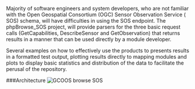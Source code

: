 Majority of software engineers and system developers, who are not familiar with the Open Geospatial Consortium (OGC) Sensor Observation Service ( SOS) schema, will have difficulties in using the SOS endpoint. The phpBrowse_SOS project, will provide parsers for the three basic request calls (GetCapabilities, DescribeSensor and GetObservation) that returns results in a manner that can be used directly by a module developer.

Several examples on how to effectively use the products to presents results in a formatted test output, plotting results directly to mapping modules and plots to display basic statistics and distribution of the data to facilitate the perusal of the repository.

###Architecture
![GCOOS browse SOS](http://data.gcoos.org/documents/browseSOS_PHP.png)
